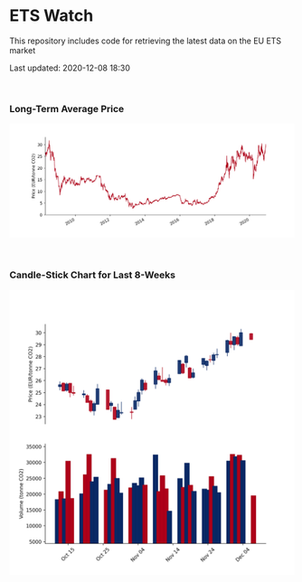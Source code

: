 # ETS Watch

This repository includes code for retrieving the latest data on the EU ETS market

Last updated: 2020-12-08 18:30

<br>

### Long-Term Average Price

![Long-term average](img/long_term_avg.png)

<br>

### Candle-Stick Chart for Last 8-Weeks

![Open, High, Low, Close & Volume](img/ohlc_vol.png)
